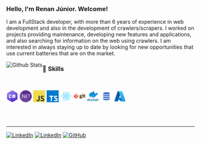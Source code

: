 ### Hello, I'm Renan Júnior. Welcome!

<p>
I am a FullStack developer, with more than 6 years of experience in web development and also in the development of crawlers/scrapers. I worked on projects providing maintenance, developing new features and applications, and also searching for information on the web using crawlers. I am interested in always staying up to date by looking for new opportunities that use current batteries that are on the market.
</p>

<img
  align="left"
  src="https://github-readme-stats.vercel.app/api/top-langs/?username=mrenanjr&theme=dark&hide_border=false&include_all_commits=true&count_private=true&layout=compact"
  alt="Github Stats"
/>

### 🚀 Skills

<br>

<code><img height="32" src="https://raw.githubusercontent.com/github/explore/80688e429a7d4ef2fca1e82350fe8e3517d3494d/topics/csharp/csharp.png" alt="C#"/></code>
<code><img height="32" src="https://raw.githubusercontent.com/github/explore/80688e429a7d4ef2fca1e82350fe8e3517d3494d/topics/dotnet/dotnet.png" alt=".NET"/></code>
<code><img height="32" src="https://raw.githubusercontent.com/github/explore/80688e429a7d4ef2fca1e82350fe8e3517d3494d/topics/javascript/javascript.png" alt="Javascript"/></code>
<code><img height="32" src="https://raw.githubusercontent.com/github/explore/80688e429a7d4ef2fca1e82350fe8e3517d3494d/topics/typescript/typescript.png" alt="Typescript"/></code>
<code><img height="32" src="https://raw.githubusercontent.com/github/explore/80688e429a7d4ef2fca1e82350fe8e3517d3494d/topics/react/react.png" alt="React"/></code>
<code><img height="32" src="https://raw.githubusercontent.com/github/explore/80688e429a7d4ef2fca1e82350fe8e3517d3494d/topics/git/git.png" alt="Git"></code>
<code><img height="32" src="https://raw.githubusercontent.com/github/explore/80688e429a7d4ef2fca1e82350fe8e3517d3494d/topics/docker/docker.png" alt="Docker"></code>
<code><img height="32" src="https://raw.githubusercontent.com/github/explore/80688e429a7d4ef2fca1e82350fe8e3517d3494d/topics/sql/sql.png" alt="Sql"></code>
<code><img height="32" src="https://raw.githubusercontent.com/github/explore/80688e429a7d4ef2fca1e82350fe8e3517d3494d/topics/azure/azure.png" alt="Azure"></code>

<br>
<br>

---

[![LinkedIn](https://img.shields.io/badge/LinkedIn-0077B5?style=for-the-badge&logo=linkedin&logoColor=white)](https://www.linkedin.com/in/manoel-renan-oliveira-junior/)
[![LinkedIn](https://img.shields.io/badge/Gmail-D14836?style=for-the-badge&logo=gmail&logoColor=white)](mailto:mrenanjr@gmail.com)
[![GitHub](https://img.shields.io/badge/GitHub-100000?style=for-the-badge&logo=github&logoColor=white)](https://github.com/mrenanjr)
